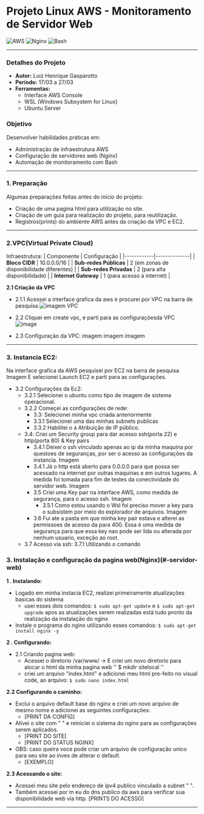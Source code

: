 #  Projeto Linux AWS - Monitoramento de Servidor Web

![AWS](https://img.shields.io/badge/AWS-%23FF9900.svg?style=for-the-badge&logo=amazon-aws&logoColor=white)
![Nginx](https://img.shields.io/badge/nginx-%23009639.svg?style=for-the-badge&logo=nginx&logoColor=white)
![Bash](https://img.shields.io/badge/bash-%23121011.svg?style=for-the-badge&logo=gnu-bash&logoColor=white)

---

### Detalhes do Projeto
- **Autor:** Luiz Henrique Gasparotto
- **Período:** 17/03 a 27/03
- **Ferramentas:**
  - Interface AWS Console
  - WSL (Windows Subsystem for Linux)
  - Ubuntu Server

### Objetivo
Desenvolver habilidades práticas em:
- Administração de infraestrutura AWS
- Configuração de servidores web (Nginx)
- Automação de monitoramento com Bash

---

### 1. Preparação 
Algumas preparações feitas antes do inicio do projeto:
- Criação de uma pagina html para utilização no site.
- Criação de um guia para realização do projeto, para reutilização.
- Registros(prints) do ambiente AWS antes da criação da VPC e EC2.


---
### 2.VPC(Virtual Private Cloud)
Infraestrutura:
| Componente | Configuração |
|------------|--------------|
| **Bloco CIDR** | 10.0.0.0/16 |
| **Sub-redes Públicas** | 2 (em zonas de disponibilidade diferentes) |
| **Sub-redes Privadas** | 2 (para alta disponibilidade) |
| **Internet Gateway** | 1 (para acesso à internet) |

**2.1 Criação da VPC**
- 2.1.1 Acessei a interface grafica da aws e procurei por VPC na barra de pesquisa
	![imagem VPC](img/VPC1.png)
- 2.2 Cliquei em create vpc, e parti para as configuraçõesda VPC
   	 ![image](VPC2.png)

- 2.3 Configuração da VPC:
  	imagem
  	imagem
  	imagem
---

### 3. Instancia EC2:
Na interface grafica da AWS pesquisei por EC2 na barra de pesquisa
  Imagem
 E selecionei Launch EC2 e parti para as configurações.

- 3.2 Configurações da Ec2:
	- 3.2.1 Selecionei o ubuntu como tipo de imagem de sistema operacional.
   	- 3.2.2 Começei as configurações de rede:
  		- 3.3: Selecionei minha vpc criada anteriormente
   	  	- 3.3.1 Selecionei uma das minhas subnets publicas
   	  	- 3.3.2 Habilitei o a Atribuição de IP público.
   	- 3.4: Criei um Security group para dar acesso ssh(porta 22) e http(porta 80) & Key pairs
   	  	- 3.4.1 Deixei o ssh vinculado apenas ao ip da minha maquina por questoes de seguranças, por ser o acesso as configurações da instancia.
   	  	  Imagem
   	  	- 3.4.1 Já o http está aberto para 0.0.0.0 para que possa ser acessado na internet por outras maquinas e em outros lugares. A medida foi tomada para fim de testes da conectividade do servidor web.
   	  	  Imagem
   	  	- 3.5 Criei uma Key pair na interface AWS, como medida de segurança, para o acesso ssh.
   	  	  	Imagem
   	  	  	- 3.5.1 Como estou usando o Wsl foi preciso mover a key para o subsistem por meio do explorador de arquivos.
   	  	  	Imagem
		- 3.6 Fui ate a pasta em que minha key pair estava e alterei as permissoes de acesso da para 400. Essa é uma medida de segurança para que essa key nao pode ser lida ou alterada por nenhum usuario, exceção ao root.
   	- 3.7 Acesso via ssh:
   	  	3.7.1 Utilizando o comando
###


### 3. Instalação e configuração da pagina web(Nginx)(#-servidor-web)<a name="-servidor-web"></a>

**1 . Instalando:**
  - Logado em minha instacia EC2, realizei primeiramente atualizações basicas do sistema
    - usei esses dois comandos: `$ sudo apt-get update` e `$ sudo apt-get upgrade` apos as atualizações serem realizadas está tudo pronto da realização da instalação do nginx
  - Instale o programa do nginx utilizando esses comandos:
	  `$ sudo apt-get install nginx -y`

**2 . Configurando:**
- 2.1 Criando pagina web:
	- Acessei o diretorio /var/www/ -> E criei um novo diretorio para alocar o html da minha pagina web '' $ mkdir sitelocal ''
	- criei um arquivo "index.html" e adicionei meu html pre-feito no visual code, ao arquivo: 
`$ sudo nano index.html`
  
**2.2 Configurando o caminho:**
- Exclui o arquivo default base do nginx e criei um novo arquivo de mesmo nome e adicionei as seguintes configurações:
	- [PRINT DA CONFIG]
- Ativei o site com " " e reiniciei o sistema do nginx para as configurações serem aplicados.
	- [PRINT DO SITE]
	- [PRINT DO STATUS NGINX]
- OBS: caso queira voce pode criar um arquivo de configuração unico para seu site ao inves de alterar o default.
	- [EXEMPLO]
  
**2.3 Acessando o site:**
- Acessei meu site pelo endereço de ipv4 publico vinculado a subnet " ".
- Também acessei por m	eu do dns publico da aws para verificar sua disponibilidade web via http.
	[PRINTS DO ACESSO]
  
---





